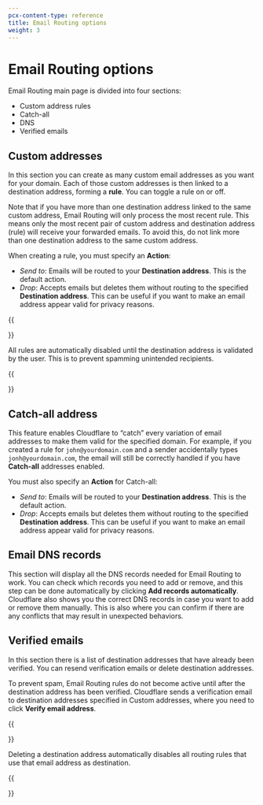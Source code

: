```yaml
---
pcx-content-type: reference
title: Email Routing options
weight: 3
---
```


# Email Routing options

Email Routing main page is divided into four sections:

- Custom address rules
- Catch-all
- DNS
- Verified emails

## Custom addresses

In this section you can create as many custom email addresses as you want for your domain. Each of those custom addresses is then linked to a destination address, forming a **rule**. You can toggle a rule on or off.

Note that if you have more than one destination address linked to the same custom address, Email Routing will only process the most recent rule. This means only the most recent pair of custom address and destination address (rule) will receive your forwarded emails. To avoid this, do not link more than one destination address to the same custom address.

When creating a rule, you must specify an **Action**:

- _Send to_: Emails will be routed to your **Destination address**. This is the default action.
- _Drop_: Accepts emails but deletes them without routing to the specified **Destination address**. This can be useful if you want to make an email address appear valid for privacy reasons.

{{<Aside type="note">}}

All rules are automatically disabled until the destination address is validated by the user. This is to prevent spamming unintended recipients.

{{</Aside>}}

## Catch-all address

This feature enables Cloudflare to “catch” every variation of email addresses to make them valid for the specified domain. For example, if you created a rule for `john@yourdomain.com` and a sender accidentally types `jonh@yourdomain.com`, the email will still be correctly handled if you have **Catch-all** addresses enabled.

You must also specify an **Action** for Catch-all:

- _Send to_: Emails will be routed to your **Destination address**. This is the default action.
- _Drop_: Accepts emails but deletes them without routing to the specified **Destination address**. This can be useful if you want to make an email address appear valid for privacy reasons.

## Email DNS records

This section will display all the DNS records needed for Email Routing to work. You can check which records you need to add or remove, and this step can be done automatically by clicking **Add records automatically**. Cloudflare also shows you the correct DNS records in case you want to add or remove them manually. This is also where you can confirm if there are any conflicts that may result in unexpected behaviors.

## Verified emails

In this section there is a list of destination addresses that have already been verified. You can resend verification emails or delete destination addresses.

To prevent spam, Email Routing rules do not become active until after the destination address has been verified. Cloudflare sends a verification email to destination addresses specified in Custom addresses, where you need to click **Verify email address**.

{{<Aside type="note">}}

Deleting a destination address automatically disables all routing rules that use that email address as destination.

{{</Aside>}}
